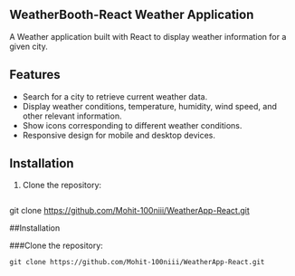 ## WeatherBooth-React Weather Application
A Weather application built with React to display weather information for a given city.

## Features

- Search for a city to retrieve current weather data.
- Display weather conditions, temperature, humidity, wind speed, and other relevant information.
- Show icons corresponding to different weather conditions.
- Responsive design for mobile and desktop devices.

## Installation

1. Clone the repository:

   ```bash
git clone https://github.com/Mohit-100niii/WeatherApp-React.git


##Installation

###Clone the repository:
```
git clone https://github.com/Mohit-100niii/WeatherApp-React.git
```




